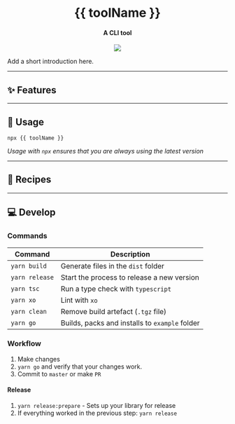 <h1 align="center">
  {{ toolName }}
</h1>
<h4 align="center">
    A CLI tool
</h4>

<div align="center">
  <img src="https://badgen.net/npm/v/{{ toolName }}?icon=npm" />
  <!-- <img src="https://badgen.net/github/last-commit/<your user name>/{{ toolName }}?icon=github" /> -->
</div>

Add a short introduction here.

---

## :sparkles: Features

---

## :wrench: Usage

```
npx {{ toolName }}
```

_Usage with `npx` ensures that you are always using the latest version_

---

## :book: Recipes

---

## :computer: Develop

### Commands

| Command        | Description                                    |
| -------------- | ---------------------------------------------- |
| `yarn build`   | Generate files in the `dist` folder            |
| `yarn release` | Start the process to release a new version     |
| `yarn tsc`     | Run a type check with `typescript`             |
| `yarn xo`      | Lint with `xo`                                 |
| `yarn clean`   | Remove build artefact (`.tgz` file)            |
| `yarn go`      | Builds, packs and installs to `example` folder |

### Workflow

1. Make changes
2. `yarn go` and verify that your changes work.
3. Commit to `master` or make `PR`

#### Release

1. `yarn release:prepare` - Sets up your library for release
2. If everything worked in the previous step: `yarn release`
